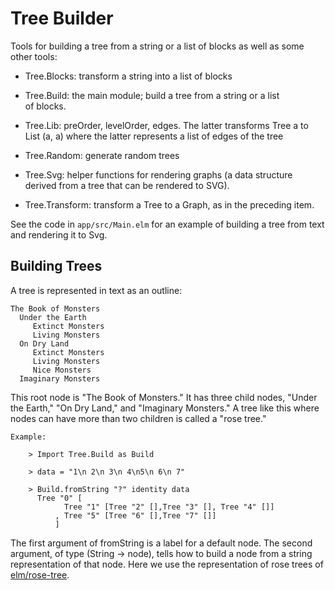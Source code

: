 # Tree Builder

Tools for building a tree from a string or a list of blocks
as well as some other tools:

- Tree.Blocks: transform a string into a list of blocks

- Tree.Build: the main module; build a tree from a string or a list  
  of blocks.

- Tree.Lib: preOrder, levelOrder, edges.  The latter transforms 
  Tree a to List (a, a) where the latter represents a list of 
  edges of the tree

- Tree.Random: generate random trees

- Tree.Svg: helper functions for rendering graphs (a data
  structure derived from a tree that can be rendered to SVG).

- Tree.Transform: transform a Tree to a Graph, as in the preceding
  item.

See the code in `app/src/Main.elm` for an example of building a
tree from text and rendering it to Svg.


## Building Trees

A tree
is represented in text as an outline:

    The Book of Monsters
      Under the Earth
         Extinct Monsters
         Living Monsters
      On Dry Land
         Extinct Monsters
         Living Monsters
         Nice Monsters
      Imaginary Monsters

This root node is "The Book of Monsters." It has three child nodes,
"Under the Earth," "On Dry Land," and "Imaginary Monsters." A tree like
this where nodes can have more than two children is called a "rose tree."

    Example:

        > Import Tree.Build as Build

        > data = "1\n 2\n 3\n 4\n5\n 6\n 7"

        > Build.fromString "?" identity data
          Tree "0" [
                Tree "1" [Tree "2" [],Tree "3" [], Tree "4" []]
              , Tree "5" [Tree "6" [],Tree "7" []]
              ]

The first argument of fromString is a label for a default node.
The second argument, of type (String -> node), tells how to build a node from a string
representation of that node. Here we use the representation of rose trees of
[elm/rose-tree](https://package.elm-lang.org/packages/zwilias/elm-rosetree/latest/).
